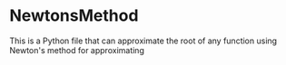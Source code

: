# NewtonsMethod
This is a Python file that can approximate the root of any function using Newton's method for approximating
